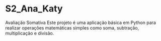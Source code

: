 # S2_Ana_Katy
 Avaliação Somativa
Este projeto é uma aplicação básica em Python para realizar operações matemáticas simples como soma, subtração, multiplicação e divisão.

